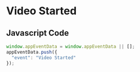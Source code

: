 # Video Started

## Javascript Code
```js
window.appEventData = window.appEventData || [];
appEventData.push({
  "event": "Video Started"
});
```




